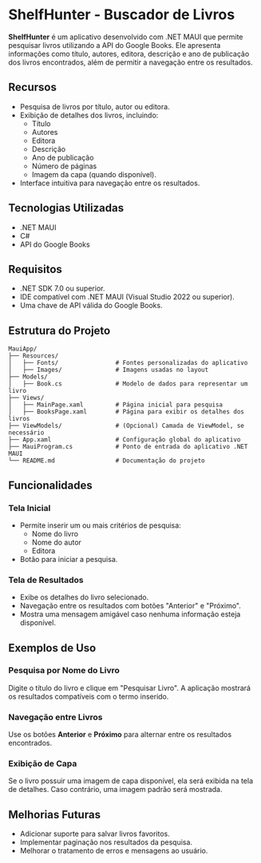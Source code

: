 # ShelfHunter - Buscador de Livros

**ShelfHunter** é um aplicativo desenvolvido com .NET MAUI que permite pesquisar livros utilizando a API do Google Books. Ele apresenta informações como título, autores, editora, descrição e ano de publicação dos livros encontrados, além de permitir a navegação entre os resultados.

## Recursos

- Pesquisa de livros por título, autor ou editora.
- Exibição de detalhes dos livros, incluindo:
  - Título
  - Autores
  - Editora
  - Descrição
  - Ano de publicação
  - Número de páginas
  - Imagem da capa (quando disponível).
- Interface intuitiva para navegação entre os resultados.

## Tecnologias Utilizadas

- .NET MAUI
- C#
- API do Google Books

## Requisitos

- .NET SDK 7.0 ou superior.
- IDE compatível com .NET MAUI (Visual Studio 2022 ou superior).
- Uma chave de API válida do Google Books.


## Estrutura do Projeto

```
MauiApp/
├── Resources/
│   ├── Fonts/                # Fontes personalizadas do aplicativo
│   ├── Images/               # Imagens usadas no layout
├── Models/
│   ├── Book.cs               # Modelo de dados para representar um livro
├── Views/
│   ├── MainPage.xaml         # Página inicial para pesquisa
│   ├── BooksPage.xaml        # Página para exibir os detalhes dos livros
├── ViewModels/               # (Opcional) Camada de ViewModel, se necessário
├── App.xaml                  # Configuração global do aplicativo
├── MauiProgram.cs            # Ponto de entrada do aplicativo .NET MAUI
└── README.md                 # Documentação do projeto
```

## Funcionalidades

### Tela Inicial
- Permite inserir um ou mais critérios de pesquisa:
  - Nome do livro
  - Nome do autor
  - Editora
- Botão para iniciar a pesquisa.

### Tela de Resultados
- Exibe os detalhes do livro selecionado.
- Navegação entre os resultados com botões "Anterior" e "Próximo".
- Mostra uma mensagem amigável caso nenhuma informação esteja disponível.

## Exemplos de Uso

### Pesquisa por Nome do Livro
Digite o título do livro e clique em "Pesquisar Livro". A aplicação mostrará os resultados compatíveis com o termo inserido.

### Navegação entre Livros
Use os botões **Anterior** e **Próximo** para alternar entre os resultados encontrados.

### Exibição de Capa
Se o livro possuir uma imagem de capa disponível, ela será exibida na tela de detalhes. Caso contrário, uma imagem padrão será mostrada.

## Melhorias Futuras

- Adicionar suporte para salvar livros favoritos.
- Implementar paginação nos resultados da pesquisa.
- Melhorar o tratamento de erros e mensagens ao usuário.

